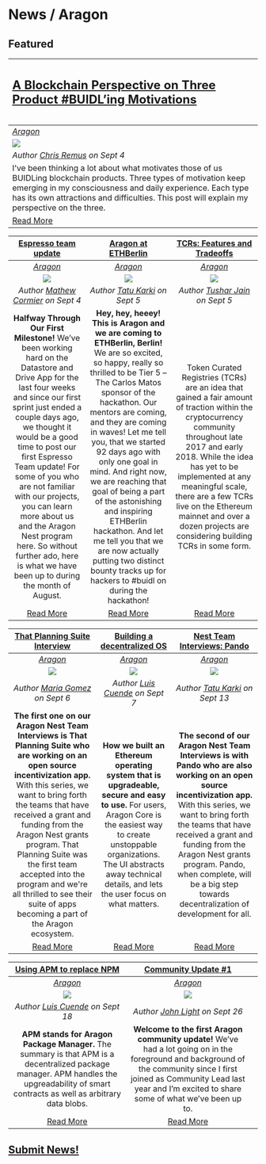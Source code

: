 # News / Aragon

## **Featured**

[<h2>A Blockchain Perspective on Three Product #BUIDL’ing Motivations<h2>](https://blog.aragon.one/a-blockchain-perspective-on-three-product-buidling-motivations/) |
:-----------|
[_Aragon_](aragon.md) |
[<img src="https://blog.aragon.one/content/images/2018/09/aragon-product--1-.jpg">](https://blog.aragon.one/a-blockchain-perspective-on-three-product-buidling-motivations/)|
_Author [Chris Remus](https://blog.aragon.one/author/chris/) on Sept 4_ |
I've been thinking a lot about what motivates those of us BUIDLing blockchain products. Three types of motivation keep emerging in my consciousness and daily experience. Each type has its own attractions and difficulties. This post will explain my perspective on the three.|
[Read More](https://blog.aragon.one/a-blockchain-perspective-on-three-product-buidling-motivations/) |

| [**Espresso team update**](https://medium.com/espresso-org/espresso-team-update-halfway-through-our-first-milestone-7ff752f9adb0) | [**Aragon at ETHBerlin**](https://blog.aragon.org/aragon-at-ethberlin/) | [**TCRs: Features and Tradeoffs**](https://multicoin.capital/2018/09/05/tcrs-features-and-tradeoffs/)
:-----------:|:-----------:|:-----------:|  
|[_Aragon_](aragon.md) | [_Aragon_](aragon.md) | [_Aragon_](aragon.md)
| [<img src="https://cdn-images-1.medium.com/max/1600/1*UtWw7B9gvdpLog4h8oC-mw.gif">](https://medium.com/espresso-org/espresso-team-update-halfway-through-our-first-milestone-7ff752f9adb0) | [<img src="https://blog.aragon.org/content/images/2018/09/ETHBerlin_option_02.jpg">](https://blog.aragon.org/aragon-at-ethberlin/) |  ![](../../images/monthly_no_image.png) 
| _Author [Mathew Cormier](https://medium.com/@mathew.corm) on Sept 4_ | _Author [Tatu Karki](https://blog.aragon.org/author/tatu/) on Sept 5_  |  _Author [Tushar Jain](https://multicoin.capital/tushar-jain/) on Sept 5_ 
| **Halfway Through Our First Milestone!** We’ve been working hard on the Datastore and Drive App for the last four weeks and since our first sprint just ended a couple days ago, we thought it would be a good time to post our first Espresso Team update! For some of you who are not familiar with our projects, you can learn more about us and the Aragon Nest program here. So without further ado, here is what we have been up to during the month of August. | **Hey, hey, heeey! This is Aragon and we are coming to ETHBerlin, Berlin!** We are so excited, so happy, really so thrilled to be Tier 5 – The Carlos Matos sponsor of the hackathon. Our mentors are coming, and they are coming in waves! Let me tell you, that we started 92 days ago with only one goal in mind. And right now, we are reaching that goal of being a part of the astonishing and inspiring ETHBerlin hackathon. And let me tell you that we are now actually putting two distinct bounty tracks up for hackers to #buidl on during the hackathon! | Token Curated Registries (TCRs) are an idea that gained a fair amount of traction within the cryptocurrency community throughout late 2017 and early 2018. While the idea has yet to be implemented at any meaningful scale, there are a few TCRs live on the Ethereum mainnet and over a dozen projects are considering building TCRs in some form.
| [Read More](https://medium.com/espresso-org/espresso-team-update-halfway-through-our-first-milestone-7ff752f9adb0)| [Read More](https://medium.com/@jonnyhuxtable/analysis-of-chainlink-the-decentralised-oracle-network-7c69bee2345f) |  [Read More](https://multicoin.capital/2018/09/05/tcrs-features-and-tradeoffs/) 


| [**That Planning Suite Interview**](https://blog.aragon.org/nest-team-interviews-that-planning-suite/) | [**Building a decentralized OS**](https://blog.aragon.org/building-a-decentralized-os/) | [**Nest Team Interviews: Pando**](https://blog.aragon.org/nest-team-interviews-pando/)
:-----------:|:-----------:|:-----------:|  
|[_Aragon_](aragon.md) | [_Aragon_](aragon.md) | [_Aragon_](aragon.md)
| [<img src="https://blog.aragon.org/content/images/2018/08/PlanningSuite-1.png">](https://blog.aragon.org/nest-team-interviews-that-planning-suite/) | [<img src="https://blog.aragon.org/content/images/2018/09/Building_decentralized_OS_v3.jpg">](https://blog.aragon.org/building-a-decentralized-os/) | [<img src="https://blog.aragon.org/content/images/2018/09/nest_pando_wide.png">](https://blog.aragon.org/nest-team-interviews-pando/) 
| _Author [Maria Gomez](https://blog.aragon.org/author/maria/) on Sept 6_  | _Author [Luis Cuende](https://blog.aragon.one/author/luis/) on Sept 7_ |  _Author [Tatu Karki](https://blog.aragon.org/author/tatu/)  on Sept 13_ 
| **The first one on our Aragon Nest Team Interviews is That Planning Suite who are working on an open source incentivization app.** With this series, we want to bring forth the teams that have received a grant and funding from the Aragon Nest grants program. That Planning Suite was the first team accepted into the program and we're all thrilled to see their suite of apps becoming a part of the Aragon ecosystem. | **How we built an Ethereum operating system that is upgradeable, secure and easy to use.** For users, Aragon Core is the easiest way to create unstoppable organizations. The UI abstracts away technical details, and lets the user focus on what matters. |  **The second of our Aragon Nest Team Interviews is with Pando who are also working on an open source incentivization app.** With this series, we want to bring forth the teams that have received a grant and funding from the Aragon Nest grants program. Pando, when complete, will be a big step towards decentralization of development for all.
| [Read More](https://blog.aragon.org/nest-team-interviews-that-planning-suite/) | [Read More](https://blog.aragon.org/building-a-decentralized-os/) |  [Read More](https://blog.aragon.org/nest-team-interviews-pando/)

| [**Using APM to replace NPM**](https://blog.aragon.one/using-apm-to-replace-npm-and-other-centralized-package-managers/)| [**Community Update #1**](https://blog.aragon.org/aragon-community-update-1/)| |
:-----------:|:-----------:|:-----------:|
|[_Aragon_](aragon.md) | [_Aragon_](aragon.md) | |
| [<img src="https://blog.aragon.one/content/images/2018/09/apm_header02.jpg">](https://blog.aragon.one/using-apm-to-replace-npm-and-other-centralized-package-managers/) | [<img src="https://blog.aragon.org/content/images/2018/09/community_update_Header_CU_v2.png">](https://blog.aragon.org/aragon-community-update-1/)| |
| _Author [Luis Cuende](https://blog.aragon.one/author/luis/) on Sept 18_ | _Author [John Light](https://blog.aragon.org/author/light/) on Sept 26_ | |
| **APM stands for Aragon Package Manager.** The summary is that APM is a decentralized package manager. APM handles the upgreadability of smart contracts as well as arbitrary data blobs. | **Welcome to the first Aragon community update!** We’ve had a lot going on in the foreground and background of the community since I first joined as Community Lead last year and I’m excited to share some of what we’ve been up to.| |
| [Read More](https://blog.aragon.one/using-apm-to-replace-npm-and-other-centralized-package-managers/)| [Read More](https://blog.aragon.org/aragon-community-update-1/)| |


## [Submit News!](../guides/guide_for_submitting_news.md)
